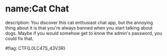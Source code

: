 # name:Cat Chat
description: You discover this cat enthusiast chat app, but the annoying thing about it is that you're always banned when you start talking about dogs. Maybe if you would somehow get to know the admin's password, you could fix that.

#flag: CTF{L0LC47S_43V3R}